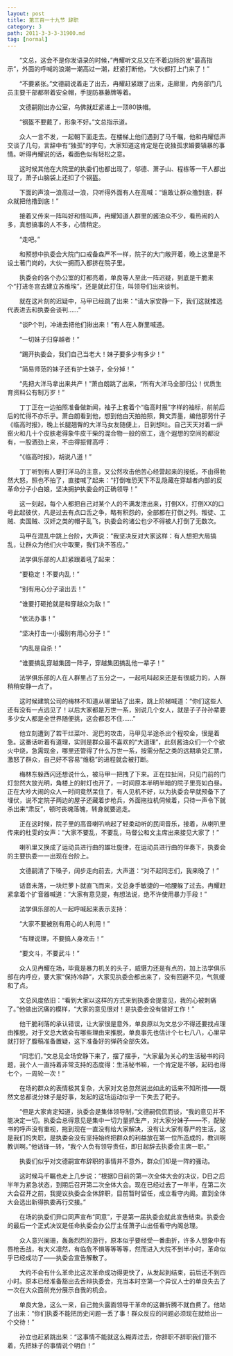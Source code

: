 ```yaml
---
layout: post
title: 第三百一十九节 辞职
category: 3
path: 2011-3-3-3-31900.md
tag: [normal]
---
```


　　“文总，这会不是你发语录的时候，”冉耀听文总又在不着边际的发“最高指示”，外面的呼喊的浪潮一潮高过一潮，赶紧打断他，“大伙都打上门来了！”

　　“不要紧张。”文德嗣说着走了出去，冉耀赶紧跟了出来，走廊里，内务部门几员主要干部都带着安全帽，手提防暴藤牌等着。

　　文德嗣刚出办公室，乌佛就赶紧递上一顶80铁帽。

　　“钢盔不要戴了，形象不好。”文总指示道。

　　众人一言不发，一起朝下面走去。在楼梯上他们遇到了马千瞩，他和冉耀低声交谈了几句，言辞中有“独孤”的字句，大家知道这肯定是在说独孤求婚要镇暴的事情。听得冉耀说的话，看面色似有轻松之意。

　　这时候其他在大院里的执委们也都出现了，邬德、萧子山、程栋等一干人都出现了，萧子山脑袋上还扣了个钢盔。

　　下面的声浪一浪高过一浪，只听得外面有人在高喊：“谁敢让群众撸到底，群众就把他撸到底！”

　　接着又传来一阵叫好和怪叫声，冉耀知道人群里的酱油众不少，看热闹的人多，真想搞事的人不多，心情稍定。

　　“走吧。”

　　和预想中执委会大院门口戒备森严不一样，院子的大门敞开着，晚上这里是不设土著门岗的，大伙一拥而入都挤在院子里。

　　执委会的各个办公室的灯都亮着，单良等人至此一阵迟疑，到底是干脆来个“打进冬宫去建立苏维埃”，还是就此打住，叫领导们出来谈判。

　　就在这片刻的迟疑中，马甲已经跳了出来：“请大家安静一下，我们这就推选代表进去和执委会谈判……”

　　“谈P个判，冲进去把他们揪出来！”有人在人群里喊道。

　　“一切妹子归穿越者！”

　　“踢开执委会，我们自己当老大！妹子要多少有多少！”

　　“简易师范的妹子还有护士妹子，全分掉！”

　　“先把大洋马拿出来共产！”萧白朗跳了出来，“所有大洋马全部归公！优质生育资料公有制万岁！”

　　丁丁正在一边拍照准备做新闻，袖子上套着个“临高时报”字样的袖标，前前后后的忙得不亦乐乎。萧白朗看到他，想到他白天拍拍照，舞文弄墨，编他那劳什子《临高时报》，晚上长腿翘臀的大洋马女友随便上，日到想吐。自己天天对着一炉窑火和几十个皮肤老得象牛皮干柴的混合物一般的窑工，连个遐想的空间的都没有，一股酒劲上来，不由得振臂高呼：

　　“《临高时报》，胡说八道！”

　　丁丁听到有人要打洋马的主意，又公然攻击他苦心经营起来的报纸，不由得勃然大怒，照也不拍了，直接喊了起来：“打倒唯恐天下不乱隐藏在穿越者内部的反革命分子小白娘，坚决拥护执委会的正确领导！”

　　这一刻起，每个人都把自己对某个人的不满发泄出来，打倒XX，打倒XX的口号此起彼伏，凡是过去有点口舌之争，略有积怨的，全部都在打倒之列。叛徒、工贼、卖国贼、汉奸之类的帽子乱飞，执委会的诸公也少不得被人打倒了无数次。

　　马甲在混乱中跳上台阶，大声说：“我坚决反对大家这样：有人想把大局搞乱，让群众为他们火中取栗，我们决不答应。”

　　法学俱乐部的人赶紧跟着吼了起来：

　　“要稳定！不要内乱！”

　　“别有用心分子滚出去！”

　　“谁要打砸抢就是和穿越众为敌！”

　　“依法办事！”

　　“坚决打击一小撮别有用心分子！”

　　“内乱是自杀！”

　　“谁要搞乱穿越集团一阵子，穿越集团搞乱他一辈子！”

　　法学俱乐部的人在人群里占了五分之一，一起吼叫起来还是有很威力的，人群稍稍安静一点了。

　　这时候建筑公司的梅林不知道从哪里钻了出来，跳上阶梯喊道：“你们这些人还有没有一点远见了！以后大家都是万世一系，别说几个女人，就是子子孙孙辈要多少女人都是全世界随便挑，这会都忍不住……”

　　他立刻遭到了若干烂菜叶、泥巴的攻击，马甲见半途杀出个程咬金，很是着急。这番话听着有道理，实则是群众最不喜欢的“大道理”，此刻酱油众们一个个欲火中烧，急需现金，哪里还管得了什么万世一系，按需分配之类的远期承兑汇票，激怒了群众，自己好不容易“维稳”的进程就会被打断。

　　梅林东躲西闪还想说什么，被马甲一把拽了下来。正在拉扯间，只见门前的门灯忽然大放光明，角楼上的射灯也开了，一时间原本半明半暗的院子里亮如白昼。正在大吵大闹的众人一时间竟然呆住了，有人见机不好，以为执委会早就预备下了埋伏，说不定院子两边的屋子还藏着步枪兵，外面拖拉机伺候着，只待一声令下就杀出来“肃反”，顿时丧魂落魄，转身就要逃走。

　　正在这时候，院子里的高音喇叭响起了轻柔动听的民间音乐，接着，从喇叭里传来的杜雯的女声：“大家不要乱，不要乱，马督公和文主席出来接见大家了！”

　　喇叭里又换成了运动员进行曲的雄壮旋律，在运动员进行曲的伴奏下，执委会的主要执委一一出现在台阶上。

　　文德嗣清了下嗓子，阔步走向前去，大声道：“对不起同志们，我来晚了！”

　　话音未落，一块烂萝卜就直飞而来，文总身手敏捷的一哈腰躲了过去。冉耀赶紧拿着个扩音器喊道：“大家有意见提，有想法说，绝不许使用暴力手段！”

　　法学俱乐部的人一起呼喊起来表示支持：

　　“大家不要被别有用心的人利用！”

　　“有理说理，不要搞人身攻击！”

　　“要文斗，不要武斗！”

　　众人见冉耀在场，毕竟是暴力机关的头子，威慑力还是有点的，加上法学俱乐部在内呼应，要大家“保持冷静”，大家见执委会都出来了，没有回避不见，气氛缓和了点。

　　文总风度依旧：“看到大家以这样的方式来到执委会提意见，我的心被刺痛了。”他做出沉痛的模样，“大家的意见很对！是执委会没有做好工作！”

　　他干脆利落的承认错误，让大家很是意外，单良原以为文总少不得还要找点理由推脱，对于文总大致会有哪些理由来推脱，单良事先也估计个七七八八，心里早就打好了腹稿准备置疑，这下准备好的弹药全部失效。

　　“同志们，”文总见全场安静下来了，摆了摆手，“大家最为关心的生活秘书的问题，我个人一直持着非常支持的态度得：生活秘书嘛，一个肯定是不够，起码也得七个，一周轮一次！”

　　在场的群众的表情极其复杂，大家对文总忽然说出如此的话来不知所措——既然文总都说分妹子是好事，发起的这场运动似乎一下失去了靶子。

　　“但是大家肯定知道，执委会是集体领导制，”文德嗣侃侃而谈，“我的意见并不能决定一切。执委会总得意见是集中一切力量抓生产，对大家分妹子——不，配秘书的呼声没有重视，拖到现在一直没有给大家解决，没有让大家有尊严的生活，这是我们的失职，是执委会没有坚持始终把群众的利益放在第一位所造成的，教训啊教训啊。”他话锋一转，“我个人负有领导责任，即日起辞去执委会主席一职。”

　　执委们似乎对文德嗣宣布辞职的事情并不意外，群众们却是一阵的骚动。

　　这时候马千瞩也走上几步说：“根据D日前的第一次全体大会的决议，D日之后半年为紧急状态，到期后召开第二次全体大会。现在已经过去了一年半，在第二次大会召开之前，我提议执委会全体辞职，目前暂时留任，成立看守内阁。直到全体大会选出新得执委再行交接。”

　　在场的执委们异口同声宣布“同意”，于是第一届执委会就此宣告结束。执委会的最后一个正式决议是任命执委会办公厅主任萧子山出任看守内阁总理。

　　众人意兴阑珊，轰轰烈烈的游行，原本似乎要经受一番曲折，许多人想象中有唇枪舌战，有大义凛然，有临危不惧等等等等，然而进入大院不到半小时，革命似乎已经成功了——执委会宣告解散了。

　　大约不会有什么革命比这次革命成功得更快了，从发起到结束，前后还不到四小时。原本已经准备豁出去舌辩执委会，充当本时空第一个异议人士的单良失去了一次在大众面前充分展示自我的机会。

　　单良大急，这么一来，自己抛头露面领导干革命的这番折腾不就白费了。他站了出来：“你们执委不能把历史问题一丢了事！群众反应的问题必须现在就给出一个交待！”

　　孙立也赶紧跳出来：“这事情不能就这么糊弄过去，你辞职不辞职我们管不着，先把妹子的事情说个明白！”
